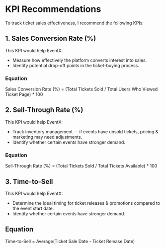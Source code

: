 # KPI Recommendations

To track ticket sales effectiveness, I recommend the following KPIs:  

## 1. Sales Conversion Rate (%)  

This KPI would help EventX:  
- Measure how effectively the platform converts interest into sales.  
- Identify potential drop-off points in the ticket-buying process.  

### Equation

Sales Conversion Rate (%) = (Total Tickets Sold / Total Users Who Viewed Ticket Page) * 100

## 2. Sell-Through Rate (%)  

This KPI would help EventX:  
- Track inventory management — if events have unsold tickets, pricing & marketing may need adjustments.  
- Identify whether certain events have stronger demand.  

### Equation

Sell-Through Rate (%) = (Total Tickets Sold / Total Tickets Available) * 100

## 3. Time-to-Sell  

This KPI would help EventX:  
- Determine the ideal timing for ticket releases & promotions compared to the event start date.  
- Identify whether certain events have stronger demand.  

## Equation 

Time-to-Sell = Average(Ticket Sale Date - Ticket Release Date)
